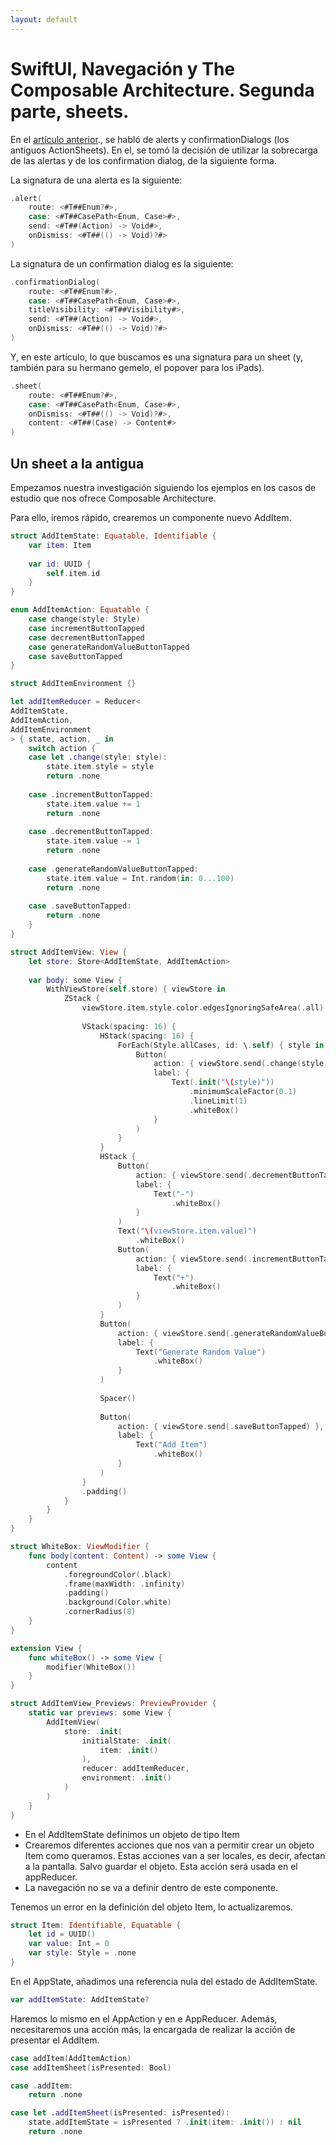 ```yaml
---
layout: default
---
```


# SwiftUI, Navegación y The Composable Architecture. Segunda parte, sheets.

En el <a href="https://agescura.github.io/composable-architecture-alerts.html">artículo anterior</a>., se habló de alerts y confirmationDialogs (los antiguos ActionSheets). En el, se tomó la decisión de utilizar la sobrecarga de las alertas y de los confirmation dialog, de la siguiente forma.

La signatura de una alerta es la siguiente:

```swift
.alert(
    route: <#T##Enum?#>,
    case: <#T##CasePath<Enum, Case>#>,
    send: <#T##(Action) -> Void#>,
    onDismiss: <#T##(() -> Void)?#>
)
```

La signatura de un confirmation dialog es la siguiente:

```swift
.confirmationDialog(
    route: <#T##Enum?#>,
    case: <#T##CasePath<Enum, Case>#>,
    titleVisibility: <#T##Visibility#>,
    send: <#T##(Action) -> Void#>,
    onDismiss: <#T##(() -> Void)?#>
)
```

Y, en este artículo, lo que buscamos es una signatura para un sheet (y, también para su hermano gemelo, el popover para los iPads).

```swift
.sheet(
    route: <#T##Enum?#>,
    case: <#T##CasePath<Enum, Case>#>,
    onDismiss: <#T##(() -> Void)?#>,
    content: <#T##(Case) -> Content#>
)
```

## Un sheet a la antigua

Empezamos nuestra investigación siguiendo los ejemplos en los casos de estudio que nos ofrece Composable Architecture.

Para ello, iremos rápido, crearemos un componente nuevo AddItem.

```swift
struct AddItemState: Equatable, Identifiable {
    var item: Item
    
    var id: UUID {
        self.item.id
    }
}

enum AddItemAction: Equatable {
    case change(style: Style)
    case incrementButtonTapped
    case decrementButtonTapped
    case generateRandomValueButtonTapped
    case saveButtonTapped
}

struct AddItemEnvironment {}

let addItemReducer = Reducer<
AddItemState,
AddItemAction,
AddItemEnvironment
> { state, action, _ in
    switch action {
    case let .change(style: style):
        state.item.style = style
        return .none
        
    case .incrementButtonTapped:
        state.item.value += 1
        return .none
        
    case .decrementButtonTapped:
        state.item.value -= 1
        return .none
        
    case .generateRandomValueButtonTapped:
        state.item.value = Int.random(in: 0...100)
        return .none
        
    case .saveButtonTapped:
        return .none
    }
}

struct AddItemView: View {
    let store: Store<AddItemState, AddItemAction>
    
    var body: some View {
        WithViewStore(self.store) { viewStore in
            ZStack {
                viewStore.item.style.color.edgesIgnoringSafeArea(.all)
                
                VStack(spacing: 16) {
                    HStack(spacing: 16) {
                        ForEach(Style.allCases, id: \.self) { style in
                            Button(
                                action: { viewStore.send(.change(style: style)) },
                                label: {
                                    Text(.init("\(style)"))
                                        .minimumScaleFactor(0.1)
                                        .lineLimit(1)
                                        .whiteBox()
                                }
                            )
                        }
                    }
                    HStack {
                        Button(
                            action: { viewStore.send(.decrementButtonTapped) },
                            label: {
                                Text("-")
                                    .whiteBox()
                            }
                        )
                        Text("\(viewStore.item.value)")
                            .whiteBox()
                        Button(
                            action: { viewStore.send(.incrementButtonTapped) },
                            label: {
                                Text("+")
                                    .whiteBox()
                            }
                        )
                    }
                    Button(
                        action: { viewStore.send(.generateRandomValueButtonTapped) },
                        label: {
                            Text("Generate Random Value")
                                .whiteBox()
                        }
                    )
                    
                    Spacer()
                    
                    Button(
                        action: { viewStore.send(.saveButtonTapped) },
                        label: {
                            Text("Add Item")
                                .whiteBox()
                        }
                    )
                }
                .padding()
            }
        }
    }
}

struct WhiteBox: ViewModifier {
    func body(content: Content) -> some View {
        content
            .foregroundColor(.black)
            .frame(maxWidth: .infinity)
            .padding()
            .background(Color.white)
            .cornerRadius(8)
    }
}

extension View {
    func whiteBox() -> some View {
        modifier(WhiteBox())
    }
}

struct AddItemView_Previews: PreviewProvider {
    static var previews: some View {
        AddItemView(
            store: .init(
                initialState: .init(
                    item: .init()
                ),
                reducer: addItemReducer,
                environment: .init()
            )
        )
    }
}
```

* En el AddItemState definimos un objeto de tipo Item
* Crearemos diferentes acciones que nos van a permitir crear un objeto Item como queramos. Estas acciones van a ser locales, es decir, afectan a la pantalla. Salvo guardar el objeto. Esta acción será usada en el appReducer.
* La navegación no se va a definir dentro de este componente.

Tenemos un error en la definición del objeto Item, lo actualizaremos.

```swift
struct Item: Identifiable, Equatable {
    let id = UUID()
    var value: Int = 0
    var style: Style = .none
}
```

En el AppState, añadimos una referencia nula del estado de AddItemState.

```swift
var addItemState: AddItemState?
```

Haremos lo mismo en el AppAction y en e AppReducer. Además, necesitaremos una acción más, la encargada de realizar la acción de presentar el AddItem.

```swift
case addItem(AddItemAction)
case addItemSheet(isPresented: Bool)
```

```swift
case .addItem:
    return .none

case let .addItemSheet(isPresented: isPresented):
    state.addItemState = isPresented ? .init(item: .init()) : nil
    return .none 
```